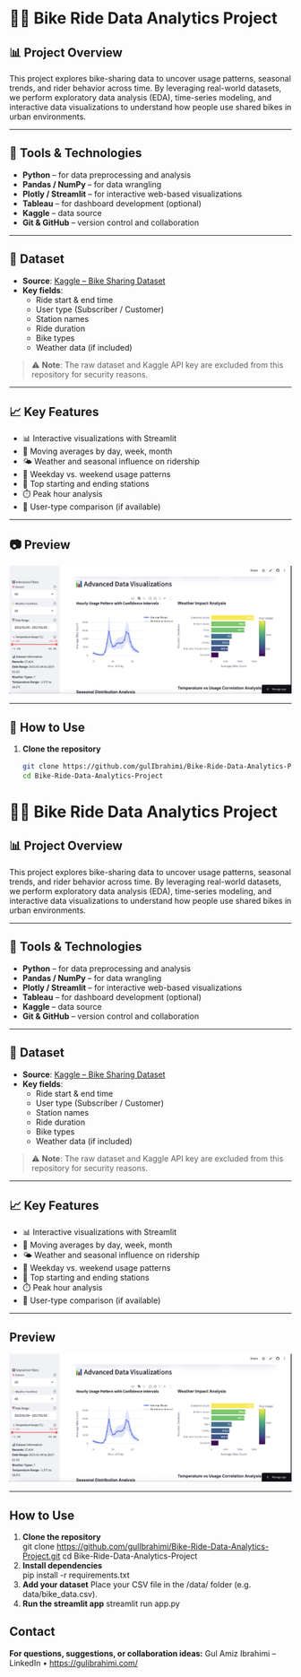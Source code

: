 # 🚴‍♀️ Bike Ride Data Analytics Project

## 📊 Project Overview

This project explores bike-sharing data to uncover usage patterns, seasonal trends, and rider behavior across time. By leveraging real-world datasets, we perform exploratory data analysis (EDA), time-series modeling, and interactive data visualizations to understand how people use shared bikes in urban environments.

---

## 🧰 Tools & Technologies

- **Python** – for data preprocessing and analysis  
- **Pandas / NumPy** – for data wrangling  
- **Plotly / Streamlit** – for interactive web-based visualizations  
- **Tableau** – for dashboard development (optional)  
- **Kaggle** – data source  
- **Git & GitHub** – version control and collaboration  

---

## 📁 Dataset

- **Source**: [Kaggle – Bike Sharing Dataset](https://www.kaggle.com/)
- **Key fields**:
  - Ride start & end time  
  - User type (Subscriber / Customer)  
  - Station names  
  - Ride duration  
  - Bike types  
  - Weather data (if included)

> ⚠️ **Note**: The raw dataset and Kaggle API key are excluded from this repository for security reasons.

---

## 📈 Key Features

- 📊 Interactive visualizations with Streamlit  
- 🧭 Moving averages by day, week, month  
- 🌤️ Weather and seasonal influence on ridership  
- 📅 Weekday vs. weekend usage patterns  
- 📍 Top starting and ending stations  
- ⏱️ Peak hour analysis  
- 👤 User-type comparison (if available)

---

## 📷 Preview

![Dashboard Preview](assets/preview.png) <!-- Replace with actual image path or remove if unavailable -->

---

## 🚀 How to Use

1. **Clone the repository**  
   ```bash
   git clone https://github.com/gulIbrahimi/Bike-Ride-Data-Analytics-Project.git
   cd Bike-Ride-Data-Analytics-Project
# 🚴‍♀️ Bike Ride Data Analytics Project

## 📊 Project Overview

This project explores bike-sharing data to uncover usage patterns, seasonal trends, and rider behavior across time. By leveraging real-world datasets, we perform exploratory data analysis (EDA), time-series modeling, and interactive data visualizations to understand how people use shared bikes in urban environments.

---

## 🧰 Tools & Technologies

- **Python** – for data preprocessing and analysis  
- **Pandas / NumPy** – for data wrangling  
- **Plotly / Streamlit** – for interactive web-based visualizations  
- **Tableau** – for dashboard development (optional)  
- **Kaggle** – data source  
- **Git & GitHub** – version control and collaboration  

---

## 📁 Dataset

- **Source**: [Kaggle – Bike Sharing Dataset](https://www.kaggle.com/)
- **Key fields**:
  - Ride start & end time  
  - User type (Subscriber / Customer)  
  - Station names  
  - Ride duration  
  - Bike types  
  - Weather data (if included)

> ⚠️ **Note**: The raw dataset and Kaggle API key are excluded from this repository for security reasons.

---

## 📈 Key Features

- 📊 Interactive visualizations with Streamlit  
- 🧭 Moving averages by day, week, month  
- 🌤️ Weather and seasonal influence on ridership  
- 📅 Weekday vs. weekend usage patterns  
- 📍 Top starting and ending stations  
- ⏱️ Peak hour analysis  
- 👤 User-type comparison (if available)

---

## Preview

![Dashboard Preview](assets/preview.png) <!-- Replace with actual image path or remove if unavailable -->

---

## How to Use

1. **Clone the repository**  
  git clone https://github.com/gulIbrahimi/Bike-Ride-Data-Analytics-Project.git
  cd Bike-Ride-Data-Analytics-Project
2. **Install dependencies**  
  pip install -r requirements.txt
3. **Add your dataset**
  Place your CSV file in the /data/ folder (e.g. data/bike_data.csv).
4. **Run the streamlit app**
  streamlit run app.py

## Contact
**For questions, suggestions, or collaboration ideas:**
Gul Amiz Ibrahimi – LinkedIn • https://gulibrahimi.com/